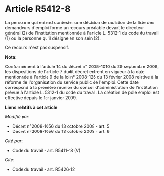 # Article R5412-8

La personne qui entend contester une décision de radiation de la liste des demandeurs d'emploi forme un recours préalable
devant le directeur général (2) de l'institution mentionnée à l'article L. 5312-1 du code du travail (1) ou la personne qu'il
désigne en son sein (2). 

Ce recours n'est pas suspensif.

**Nota:**

Conformément à l'article 14 du décret n° 2008-1010 du 29 septembre 2008, les dispositions de l'article 7 dudit décret entrent
en vigueur à la date mentionnée à l'article 9 de la loi n° 2008-126 du 13 février 2008 relative à la réforme de
l'organisation du service public de l'emploi. Cette date correspond à la première réunion du conseil d'administration de
l'institution prévue à l'article L. 5312-1 du code du travail. La création de pôle emploi est effective depuis le 1er janvier
2009.

**Liens relatifs à cet article**

_Modifié par_:

  - Décret n°2008-1056 du 13 octobre 2008 - art. 5
  - Décret n°2008-1056 du 13 octobre 2008 - art. 9

_Cité par_:

  - Code du travail - art. R5411-18 (V)

_Cite_:

  - Code du travail - art. R5426-12
